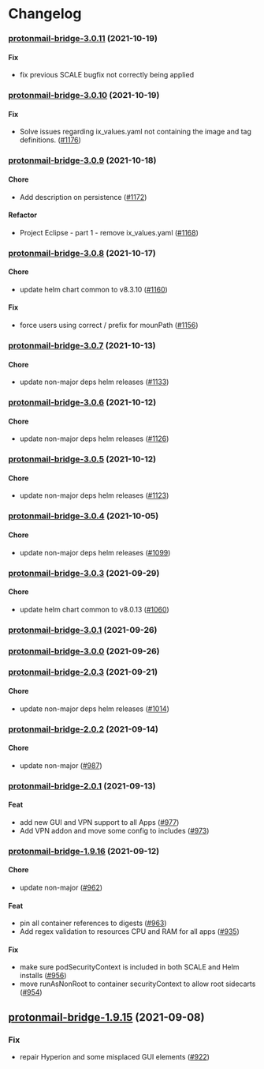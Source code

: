 # Changelog<br>


<a name="protonmail-bridge-3.0.11"></a>
### [protonmail-bridge-3.0.11](https://github.com/truecharts/apps/compare/protonmail-bridge-3.0.10...protonmail-bridge-3.0.11) (2021-10-19)

#### Fix

* fix previous SCALE bugfix not correctly being applied



<a name="protonmail-bridge-3.0.10"></a>
### [protonmail-bridge-3.0.10](https://github.com/truecharts/apps/compare/protonmail-bridge-3.0.9...protonmail-bridge-3.0.10) (2021-10-19)

#### Fix

* Solve issues regarding ix_values.yaml not containing the image and tag definitions. ([#1176](https://github.com/truecharts/apps/issues/1176))



<a name="protonmail-bridge-3.0.9"></a>
### [protonmail-bridge-3.0.9](https://github.com/truecharts/apps/compare/protonmail-bridge-3.0.8...protonmail-bridge-3.0.9) (2021-10-18)

#### Chore

* Add description on persistence ([#1172](https://github.com/truecharts/apps/issues/1172))

#### Refactor

* Project Eclipse - part 1 - remove ix_values.yaml ([#1168](https://github.com/truecharts/apps/issues/1168))



<a name="protonmail-bridge-3.0.8"></a>
### [protonmail-bridge-3.0.8](https://github.com/truecharts/apps/compare/protonmail-bridge-3.0.7...protonmail-bridge-3.0.8) (2021-10-17)

#### Chore

* update helm chart common to v8.3.10 ([#1160](https://github.com/truecharts/apps/issues/1160))

#### Fix

* force users using correct / prefix for mounPath ([#1156](https://github.com/truecharts/apps/issues/1156))



<a name="protonmail-bridge-3.0.7"></a>
### [protonmail-bridge-3.0.7](https://github.com/truecharts/apps/compare/protonmail-bridge-3.0.6...protonmail-bridge-3.0.7) (2021-10-13)

#### Chore

* update non-major deps helm releases ([#1133](https://github.com/truecharts/apps/issues/1133))



<a name="protonmail-bridge-3.0.6"></a>
### [protonmail-bridge-3.0.6](https://github.com/truecharts/apps/compare/protonmail-bridge-3.0.5...protonmail-bridge-3.0.6) (2021-10-12)

#### Chore

* update non-major deps helm releases ([#1126](https://github.com/truecharts/apps/issues/1126))



<a name="protonmail-bridge-3.0.5"></a>
### [protonmail-bridge-3.0.5](https://github.com/truecharts/apps/compare/protonmail-bridge-3.0.4...protonmail-bridge-3.0.5) (2021-10-12)

#### Chore

* update non-major deps helm releases ([#1123](https://github.com/truecharts/apps/issues/1123))



<a name="protonmail-bridge-3.0.4"></a>
### [protonmail-bridge-3.0.4](https://github.com/truecharts/apps/compare/protonmail-bridge-3.0.3...protonmail-bridge-3.0.4) (2021-10-05)

#### Chore

* update non-major deps helm releases ([#1099](https://github.com/truecharts/apps/issues/1099))



<a name="protonmail-bridge-3.0.3"></a>
### [protonmail-bridge-3.0.3](https://github.com/truecharts/apps/compare/protonmail-bridge-3.0.2...protonmail-bridge-3.0.3) (2021-09-29)

#### Chore

* update helm chart common to v8.0.13 ([#1060](https://github.com/truecharts/apps/issues/1060))



<a name="protonmail-bridge-3.0.1"></a>
### [protonmail-bridge-3.0.1](https://github.com/truecharts/apps/compare/protonmail-bridge-3.0.0...protonmail-bridge-3.0.1) (2021-09-26)



<a name="protonmail-bridge-3.0.0"></a>
### [protonmail-bridge-3.0.0](https://github.com/truecharts/apps/compare/protonmail-bridge-2.0.3...protonmail-bridge-3.0.0) (2021-09-26)



<a name="protonmail-bridge-2.0.3"></a>
### [protonmail-bridge-2.0.3](https://github.com/truecharts/apps/compare/protonmail-bridge-2.0.2...protonmail-bridge-2.0.3) (2021-09-21)

#### Chore

* update non-major deps helm releases ([#1014](https://github.com/truecharts/apps/issues/1014))



<a name="protonmail-bridge-2.0.2"></a>
### [protonmail-bridge-2.0.2](https://github.com/truecharts/apps/compare/protonmail-bridge-2.0.1...protonmail-bridge-2.0.2) (2021-09-14)

#### Chore

* update non-major ([#987](https://github.com/truecharts/apps/issues/987))



<a name="protonmail-bridge-2.0.1"></a>
### [protonmail-bridge-2.0.1](https://github.com/truecharts/apps/compare/protonmail-bridge-1.9.16...protonmail-bridge-2.0.1) (2021-09-13)

#### Feat

* add new GUI and VPN support to all Apps ([#977](https://github.com/truecharts/apps/issues/977))
* Add VPN addon and move some config to includes ([#973](https://github.com/truecharts/apps/issues/973))



<a name="protonmail-bridge-1.9.16"></a>
### [protonmail-bridge-1.9.16](https://github.com/truecharts/apps/compare/protonmail-bridge-1.9.15...protonmail-bridge-1.9.16) (2021-09-12)

#### Chore

* update non-major ([#962](https://github.com/truecharts/apps/issues/962))

#### Feat

* pin all container references to digests ([#963](https://github.com/truecharts/apps/issues/963))
* Add regex validation to resources CPU and RAM for all apps ([#935](https://github.com/truecharts/apps/issues/935))

#### Fix

* make sure podSecurityContext is included in both SCALE and Helm installs ([#956](https://github.com/truecharts/apps/issues/956))
* move runAsNonRoot to container securityContext to allow root sidecarts ([#954](https://github.com/truecharts/apps/issues/954))

<a name="protonmail-bridge-1.9.15"></a>
## [protonmail-bridge-1.9.15](https://github.com/truecharts/apps/compare/protonmail-bridge-1.9.14...protonmail-bridge-1.9.15) (2021-09-08)

### Fix

* repair Hyperion and some misplaced GUI elements ([#922](https://github.com/truecharts/apps/issues/922))
